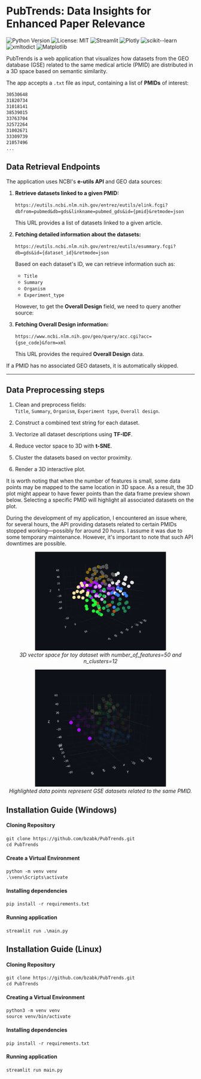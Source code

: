 # PubTrends: Data Insights for Enhanced Paper Relevance
![Python Version](https://img.shields.io/badge/Python-3.10-blue.svg)
![License: MIT](https://img.shields.io/badge/License-MIT-yellow.svg)
![Streamlit](https://img.shields.io/badge/Streamlit-1.44.1-red?logo=streamlit)
![Plotly](https://img.shields.io/badge/Plotly-6.0.1-blue?logo=plotly)
![scikit--learn](https://img.shields.io/badge/scikit--learn-1.6.1-orange?logo=scikit-learn)
![xmltodict](https://img.shields.io/badge/xmltodict-0.14.2-lightgrey)
![Matplotlib](https://img.shields.io/badge/Matplotlib-3.10.1-darkgreen)


PubTrends is a web application that visualizes how datasets from the GEO database (GSE) related to the same medical article (PMID) are distributed in a 3D space based on semantic similarity.

The app accepts a `.txt` file as input, containing a list of **PMIDs** of interest:

```text
30530648
31820734
31018141
38539015
33763704
32572264
31002671
33309739
21057496
...
```
## Data Retrieval Endpoints

The application uses NCBI's **e-utils API** and GEO data sources:

1. **Retrieve datasets linked to a given PMID:**

   `https://eutils.ncbi.nlm.nih.gov/entrez/eutils/elink.fcgi?dbfrom=pubmed&db=gds&linkname=pubmed_gds&id={pmid}&retmode=json`

   This URL provides a list of datasets linked to a given article.

2. **Fetching detailed information about the datasets:**

   `https://eutils.ncbi.nlm.nih.gov/entrez/eutils/esummary.fcgi?db=gds&id={dataset_id}&retmode=json`

   Based on each dataset's ID, we can retrieve information such as:
   - `Title`
   - `Summary`
   - `Organism`
   - `Experiment_type`
   
   However, to get the **Overall Design** field, we need to query another source:

3. **Fetching Overall Design information:**

   `https://www.ncbi.nlm.nih.gov/geo/query/acc.cgi?acc={gse_code}&form=xml`

   This URL provides the required **Overall Design** data.

 If a PMID has no associated GEO datasets, it is automatically skipped.

---

## Data Preprocessing steps

1. Clean and preprocess fields:  
`Title`, `Summary`, `Organism`, `Experiment type`, `Overall design`.

2. Construct a combined text string for each dataset.

3. Vectorize all dataset descriptions using **TF-IDF**.

4. Reduce vector space to 3D with **t-SNE**.

5. Cluster the datasets based on vector proximity.

6. Render a 3D interactive plot.

It is worth noting that when the number of features is small, some data points may be mapped to the same location in 3D space. 
As a result, the 3D plot might appear to have fewer points than the data frame preview shown below.
Selecting a specific PMID will highlight all associated datasets on the plot.

During the development of my application, I encountered an issue where, for several hours, 
the API providing datasets related to certain PMIDs stopped working—possibly for around 20 hours. 
I assume it was due to some temporary maintenance. 
However, it's important to note that such API downtimes are possible.

<p align="center">
  <img src="App/Static/plot2.png" alt="3D Dataset Clustering" width="350"><br>
  <em>3D vector space for toy dataset with number_of_features=50 and n_clusters=12</em>
</p>

<p align="center">
  <img src="App/Static/plot.png" alt="3D Dataset Clustering" width="350"><br>
  <em>Highlighted data points represent GSE datasets related to the same PMID.</em>
</p>

## Installation Guide (Windows)
#### Cloning Repository
```
git clone https://github.com/bzabk/PubTrends.git
cd PubTrends
```
#### Create a Virtual Environment
```
python -m venv venv
.\venv\Scripts\activate
```
#### Installing dependencies
```
pip install -r requirements.txt
```
#### Running application
```
streamlit run .\main.py    
```

## Installation Guide (Linux)
#### Cloning Repository
```
git clone https://github.com/bzabk/PubTrends.git
cd PubTrends
```
#### Creating a Virtual Environment
```
python3 -m venv venv
source venv/bin/activate
```
#### Installing dependencies
```
pip install -r requirements.txt
```
#### Running application
```
streamlit run main.py
```
